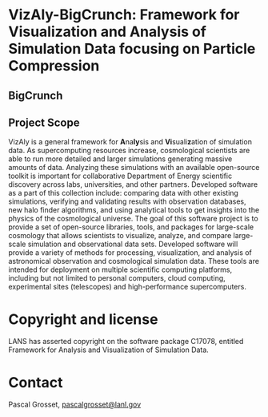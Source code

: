 # VizAly-BigCrunch: Framework for Visualization and Analysis of Simulation Data focusing on Particle Compression

## BigCrunch

## Project Scope
VizAly is a general framework for **A**na**ly**sis and **Vi**suali**z**ation of simulation data. As supercomputing resources increase, cosmological scientists are able to run more detailed and larger simulations generating massive amounts of data. Analyzing these simulations with an available open-source toolkit is important for collaborative Department of Energy scientific discovery across labs, universities, and other partners. Developed software as a part of this collection include: comparing data with other existing simulations, verifying and validating results with observation databases, new halo finder algorithms, and using analytical tools to get insights into the physics of the cosmological universe. The goal of this software project is to provide a set of open-source libraries, tools, and packages for large-scale cosmology that allows scientists to visualize, analyze, and compare large-scale simulation and observational data sets. Developed software will provide a variety of methods for processing, visualization, and analysis of astronomical observation and cosmological simulation data. These tools are intended for deployment on multiple scientific computing platforms, including but not limited to personal computers, cloud computing, experimental sites (telescopes) and high-performance supercomputers.


# Copyright and license
LANS has asserted copyright on the software package C17078, entitled Framework for Analysis and Visualization of Simulation Data.   

# Contact
Pascal Grosset, pascalgrosset@lanl.gov
